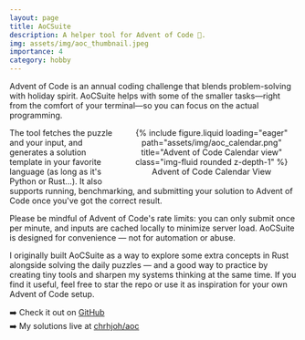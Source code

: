 ```yaml
---
layout: page
title: AoCSuite
description: A helper tool for Advent of Code 🎄.
img: assets/img/aoc_thumbnail.jpeg
importance: 4
category: hobby
---
```

Advent of Code is an annual coding challenge that blends problem-solving with holiday spirit. AoCSuite helps with some of the smaller tasks—right from the comfort of your terminal—so you can focus on the actual programming.

<div style="float: right; width: 300px; margin-left: 1rem; margin-bottom: 1rem; text-align: center;">
    {% include figure.liquid loading="eager" path="assets/img/aoc_calendar.png" title="Advent of Code Calendar view" class="img-fluid rounded z-depth-1" %}
    <div class="caption" style="font-size: 0.9rem;">Advent of Code Calendar View</div>
</div>

The tool fetches the puzzle and your input, and generates a solution template in your favorite language (as long as it's Python or Rust…). It also supports running, benchmarking, and submitting your solution to Advent of Code once you've got the correct result.

Please be mindful of Advent of Code's rate limits: you can only submit once per minute, and inputs are cached locally to minimize server load. AoCSuite is designed for convenience — not for automation or abuse.

I originally built AoCSuite as a way to explore some extra concepts in Rust alongside solving the daily puzzles — and a good way to practice by creating tiny tools and sharpen my systems thinking at the same time. If you find it useful, feel free to star the repo or use it as inspiration for your own Advent of Code setup.

➡️ Check it out on [GitHub](https://github.com/chrhjoh/aocsuite)  
➡️ My solutions live at [chrhjoh/aoc](https://github.com/chrhjoh/aoc)
